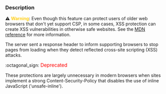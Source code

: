 ### Description

:warning: <span style="color: #ffca00; font-weight: 600;">Warning</span>: Even though this feature can protect users of older web browsers that don't yet support CSP, in some cases, XSS protection can create XSS vulnerabilities in otherwise safe websites. See the [MDN reference](https://developer.mozilla.org/en-US/docs/Web/HTTP/Headers/X-XSS-Protection) for more information.

The server sent a response header to inform supporting browsers to stop pages from loading when they detect reflected cross-site scripting (XSS) attacks.

:octagonal_sign: <span style="color: #ff0000; font-size: 1.1em;">Deprecated</span>

These protections are largely unnecessary in modern browsers when sites implement a strong Content-Security-Policy that disables the use of inline JavaScript ('unsafe-inline').
